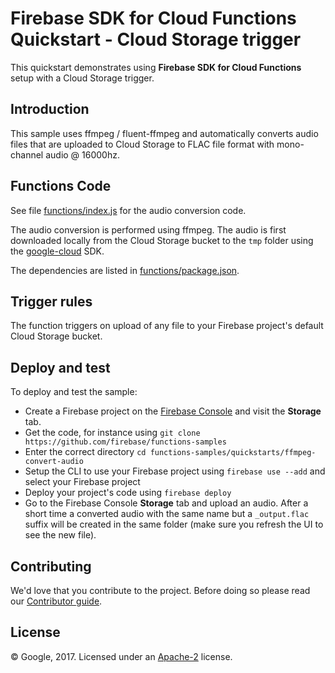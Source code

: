 # Firebase SDK for Cloud Functions Quickstart - Cloud Storage trigger

This quickstart demonstrates using **Firebase SDK for Cloud Functions** setup with a Cloud Storage trigger.

## Introduction

This sample uses ffmpeg / fluent-ffmpeg and automatically converts audio files that are uploaded to Cloud Storage to FLAC file format with mono-channel audio @ 16000hz.


## Functions Code

See file [functions/index.js](functions/index.js) for the audio conversion code.

The audio conversion is performed using ffmpeg. The audio is first downloaded locally from the Cloud Storage bucket to the `tmp` folder using the [google-cloud](https://github.com/GoogleCloudPlatform/google-cloud-node) SDK.

The dependencies are listed in [functions/package.json](functions/package.json).


## Trigger rules

The function triggers on upload of any file to your Firebase project's default Cloud Storage bucket.


## Deploy and test

To deploy and test the sample:

 - Create a Firebase project on the [Firebase Console](https://console.firebase.google.com) and visit the **Storage** tab.
 - Get the code, for instance using `git clone https://github.com/firebase/functions-samples`
 - Enter the correct directory `cd functions-samples/quickstarts/ffmpeg-convert-audio`
 - Setup the CLI to use your Firebase project using `firebase use --add` and select your Firebase project
 - Deploy your project's code using `firebase deploy`
 - Go to the Firebase Console **Storage** tab and upload an audio. After a short time a converted audio with the same name but a `_output.flac` suffix will be created in the same folder (make sure you refresh the UI to see the new file).


## Contributing

We'd love that you contribute to the project. Before doing so please read our [Contributor guide](../../CONTRIBUTING.md).


## License

© Google, 2017. Licensed under an [Apache-2](../../LICENSE) license.
